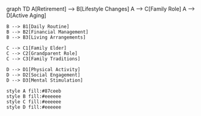graph TD
    A[Retirement] --> B[Lifestyle Changes]
    A --> C[Family Role]
    A --> D[Active Aging]
    
    B --> B1[Daily Routine]
    B --> B2[Financial Management]
    B --> B3[Living Arrangements]
    
    C --> C1[Family Elder]
    C --> C2[Grandparent Role]
    C --> C3[Family Traditions]
    
    D --> D1[Physical Activity]
    D --> D2[Social Engagement]
    D --> D3[Mental Stimulation]

    style A fill:#87ceeb
    style B fill:#eeeeee
    style C fill:#eeeeee
    style D fill:#eeeeee

